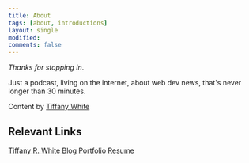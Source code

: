 ```yaml
---
title: About
tags: [about, introductions]
layout: single
modified:
comments: false
---
```



*Thanks for stopping in*.

Just a podcast, living on the internet, about web dev news, that's never longer than 30 minutes.

Content by <a href="https://twitter.com/tiffanywhitedev">Tiffany White</a>

## Relevant Links

[Tiffany R. White Blog](https://tiffanywhite.dev)
[Portfolio](https://www.tiffanyrwhite.com)
[Resume](https://tiffany-resume.netlify.com)
